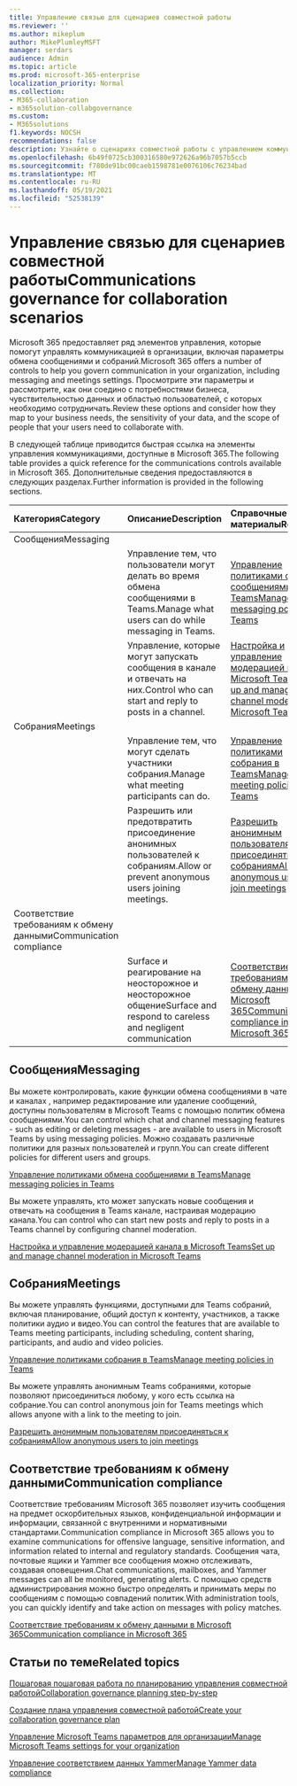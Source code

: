 ```yaml
---
title: Управление связью для сценариев совместной работы
ms.reviewer: ''
ms.author: mikeplum
author: MikePlumleyMSFT
manager: serdars
audience: Admin
ms.topic: article
ms.prod: microsoft-365-enterprise
localization_priority: Normal
ms.collection:
- M365-collaboration
- m365solution-collabgovernance
ms.custom:
- M365solutions
f1.keywords: NOCSH
recommendations: false
description: Узнайте о сценариях совместной работы с управлением коммуникациями.
ms.openlocfilehash: 6b49f0725cb300316580e972626a96b7057b5ccb
ms.sourcegitcommit: f780de91bc00caeb1598781e0076106c76234bad
ms.translationtype: MT
ms.contentlocale: ru-RU
ms.lasthandoff: 05/19/2021
ms.locfileid: "52538139"
---
```

# <a name="communications-governance-for-collaboration-scenarios"></a><span data-ttu-id="8ca0a-103">Управление связью для сценариев совместной работы</span><span class="sxs-lookup"><span data-stu-id="8ca0a-103">Communications governance for collaboration scenarios</span></span>

<span data-ttu-id="8ca0a-104">Microsoft 365 предоставляет ряд элементов управления, которые помогут управлять коммуникацией в организации, включая параметры обмена сообщениями и собраний.</span><span class="sxs-lookup"><span data-stu-id="8ca0a-104">Microsoft 365 offers a number of controls to help you govern communication in your organization, including messaging and meetings settings.</span></span> <span data-ttu-id="8ca0a-105">Просмотрите эти параметры и рассмотрите, как они соедино с потребностями бизнеса, чувствительностью данных и областью пользователей, с которых необходимо сотрудничать.</span><span class="sxs-lookup"><span data-stu-id="8ca0a-105">Review these options and consider how they map to your business needs, the sensitivity of your data, and the scope of people that your users need to collaborate with.</span></span>

<span data-ttu-id="8ca0a-106">В следующей таблице приводится быстрая ссылка на элементы управления коммуникациями, доступные в Microsoft 365.</span><span class="sxs-lookup"><span data-stu-id="8ca0a-106">The following table provides a quick reference for the communications controls available in Microsoft 365.</span></span> <span data-ttu-id="8ca0a-107">Дополнительные сведения предоставляются в следующих разделах.</span><span class="sxs-lookup"><span data-stu-id="8ca0a-107">Further information is provided in the following sections.</span></span>

|<span data-ttu-id="8ca0a-108">Категория</span><span class="sxs-lookup"><span data-stu-id="8ca0a-108">Category</span></span>|<span data-ttu-id="8ca0a-109">Описание</span><span class="sxs-lookup"><span data-stu-id="8ca0a-109">Description</span></span>|<span data-ttu-id="8ca0a-110">Справочные материалы</span><span class="sxs-lookup"><span data-stu-id="8ca0a-110">Reference</span></span>|
|:-------|:----------|:--------|
|<span data-ttu-id="8ca0a-111">Сообщения</span><span class="sxs-lookup"><span data-stu-id="8ca0a-111">Messaging</span></span>|||
||<span data-ttu-id="8ca0a-112">Управление тем, что пользователи могут делать во время обмена сообщениями в Teams.</span><span class="sxs-lookup"><span data-stu-id="8ca0a-112">Manage what users can do while messaging in Teams.</span></span>|[<span data-ttu-id="8ca0a-113">Управление политиками обмена сообщениями в Teams</span><span class="sxs-lookup"><span data-stu-id="8ca0a-113">Manage messaging policies in Teams</span></span>](/microsoftteams/messaging-policies-in-teams)|
||<span data-ttu-id="8ca0a-114">Управление, которые могут запускать сообщения в канале и отвечать на них.</span><span class="sxs-lookup"><span data-stu-id="8ca0a-114">Control who can start and reply to posts in a channel.</span></span>|[<span data-ttu-id="8ca0a-115">Настройка и управление модерацией канала в Microsoft Teams</span><span class="sxs-lookup"><span data-stu-id="8ca0a-115">Set up and manage channel moderation in Microsoft Teams</span></span>](/microsoftteams/manage-channel-moderation-in-teams)|
|<span data-ttu-id="8ca0a-116">Собрания</span><span class="sxs-lookup"><span data-stu-id="8ca0a-116">Meetings</span></span>|||
||<span data-ttu-id="8ca0a-117">Управление тем, что могут сделать участники собрания.</span><span class="sxs-lookup"><span data-stu-id="8ca0a-117">Manage what meeting participants can do.</span></span>|[<span data-ttu-id="8ca0a-118">Управление политиками собрания в Teams</span><span class="sxs-lookup"><span data-stu-id="8ca0a-118">Manage meeting policies in Teams</span></span>](/microsoftteams/meeting-policies-in-teams)|
||<span data-ttu-id="8ca0a-119">Разрешить или предотвратить присоединение анонимных пользователей к собраниям.</span><span class="sxs-lookup"><span data-stu-id="8ca0a-119">Allow or prevent anonymous users joining meetings.</span></span>|[<span data-ttu-id="8ca0a-120">Разрешить анонимным пользователям присоединяться к собраниям</span><span class="sxs-lookup"><span data-stu-id="8ca0a-120">Allow anonymous users to join meetings</span></span>](/microsoftteams/meeting-settings-in-teams#allow-anonymous-users-to-join-meetings)|
|<span data-ttu-id="8ca0a-121">Соответствие требованиям к обмену данными</span><span class="sxs-lookup"><span data-stu-id="8ca0a-121">Communication compliance</span></span>|||
||<span data-ttu-id="8ca0a-122">Surface и реагирование на неосторожное и неосторожное общение</span><span class="sxs-lookup"><span data-stu-id="8ca0a-122">Surface and respond to careless and negligent communication</span></span>|[<span data-ttu-id="8ca0a-123">Соответствие требованиям к обмену данными в Microsoft 365</span><span class="sxs-lookup"><span data-stu-id="8ca0a-123">Communication compliance in Microsoft 365</span></span>](../compliance/communication-compliance.md)|

## <a name="messaging"></a><span data-ttu-id="8ca0a-124">Сообщения</span><span class="sxs-lookup"><span data-stu-id="8ca0a-124">Messaging</span></span>

<span data-ttu-id="8ca0a-125">Вы можете контролировать, какие функции обмена сообщениями в чате и каналах , например редактирование или удаление сообщений, доступны пользователям в Microsoft Teams с помощью политик обмена сообщениями.</span><span class="sxs-lookup"><span data-stu-id="8ca0a-125">You can control which chat and channel messaging features - such as editing or deleting messages - are available to users in Microsoft Teams by using messaging policies.</span></span> <span data-ttu-id="8ca0a-126">Можно создавать различные политики для разных пользователей и групп.</span><span class="sxs-lookup"><span data-stu-id="8ca0a-126">You can create different policies for different users and groups.</span></span>

[<span data-ttu-id="8ca0a-127">Управление политиками обмена сообщениями в Teams</span><span class="sxs-lookup"><span data-stu-id="8ca0a-127">Manage messaging policies in Teams</span></span>](/microsoftteams/messaging-policies-in-teams)

<span data-ttu-id="8ca0a-128">Вы можете управлять, кто может запускать новые сообщения и отвечать на сообщения в Teams канале, настраивая модерацию канала.</span><span class="sxs-lookup"><span data-stu-id="8ca0a-128">You can control who can start new posts and reply to posts in a Teams channel by configuring channel moderation.</span></span>

[<span data-ttu-id="8ca0a-129">Настройка и управление модерацией канала в Microsoft Teams</span><span class="sxs-lookup"><span data-stu-id="8ca0a-129">Set up and manage channel moderation in Microsoft Teams</span></span>](/microsoftteams/manage-channel-moderation-in-teams)

## <a name="meetings"></a><span data-ttu-id="8ca0a-130">Собрания</span><span class="sxs-lookup"><span data-stu-id="8ca0a-130">Meetings</span></span>

<span data-ttu-id="8ca0a-131">Вы можете управлять функциями, доступными для Teams собраний, включая планирование, общий доступ к контенту, участников, а также политики аудио и видео.</span><span class="sxs-lookup"><span data-stu-id="8ca0a-131">You can control the features that are available to Teams meeting participants, including scheduling, content sharing, participants, and audio and video policies.</span></span>

[<span data-ttu-id="8ca0a-132">Управление политиками собрания в Teams</span><span class="sxs-lookup"><span data-stu-id="8ca0a-132">Manage meeting policies in Teams</span></span>](/microsoftteams/meeting-policies-in-teams)

<span data-ttu-id="8ca0a-133">Вы можете управлять анонимным Teams собраниями, которые позволяют присоединиться любому, у кого есть ссылка на собрание.</span><span class="sxs-lookup"><span data-stu-id="8ca0a-133">You can control anonymous join for Teams meetings which allows anyone with a link to the meeting to join.</span></span>

[<span data-ttu-id="8ca0a-134">Разрешить анонимным пользователям присоединяться к собраниям</span><span class="sxs-lookup"><span data-stu-id="8ca0a-134">Allow anonymous users to join meetings</span></span>](/microsoftteams/meeting-settings-in-teams#allow-anonymous-users-to-join-meetings)


## <a name="communication-compliance"></a><span data-ttu-id="8ca0a-135">Соответствие требованиям к обмену данными</span><span class="sxs-lookup"><span data-stu-id="8ca0a-135">Communication compliance</span></span>

<span data-ttu-id="8ca0a-136">Соответствие требованиям Microsoft 365 позволяет изучить сообщения на предмет оскорбительных языков, конфиденциальной информации и информации, связанной с внутренними и нормативными стандартами.</span><span class="sxs-lookup"><span data-stu-id="8ca0a-136">Communication compliance in Microsoft 365 allows you to examine communications for offensive language, sensitive information, and information related to internal and regulatory standards.</span></span> <span data-ttu-id="8ca0a-137">Сообщения чата, почтовые ящики и Yammer все сообщения можно отслеживать, создавая оповещения.</span><span class="sxs-lookup"><span data-stu-id="8ca0a-137">Chat communications, mailboxes, and Yammer messages can all be monitored, generating alerts.</span></span> <span data-ttu-id="8ca0a-138">С помощью средств администрирования можно быстро определять и принимать меры по сообщениям с помощью совпадений политик.</span><span class="sxs-lookup"><span data-stu-id="8ca0a-138">With administration tools, you can quickly identify and take action on messages with policy matches.</span></span>

[<span data-ttu-id="8ca0a-139">Соответствие требованиям к обмену данными в Microsoft 365</span><span class="sxs-lookup"><span data-stu-id="8ca0a-139">Communication compliance in Microsoft 365</span></span>](../compliance/communication-compliance.md)

## <a name="related-topics"></a><span data-ttu-id="8ca0a-140">Статьи по теме</span><span class="sxs-lookup"><span data-stu-id="8ca0a-140">Related topics</span></span>

[<span data-ttu-id="8ca0a-141">Пошаговая пошаговая работа по планированию управления совместной работой</span><span class="sxs-lookup"><span data-stu-id="8ca0a-141">Collaboration governance planning step-by-step</span></span>](collaboration-governance-overview.md#collaboration-governance-planning-step-by-step)

[<span data-ttu-id="8ca0a-142">Создание плана управления совместной работой</span><span class="sxs-lookup"><span data-stu-id="8ca0a-142">Create your collaboration governance plan</span></span>](collaboration-governance-first.md)

[<span data-ttu-id="8ca0a-143">Управление Microsoft Teams параметров для организации</span><span class="sxs-lookup"><span data-stu-id="8ca0a-143">Manage Microsoft Teams settings for your organization</span></span>](/microsoftteams/enable-features-office-365)

[<span data-ttu-id="8ca0a-144">Управление соответствием данных Yammer</span><span class="sxs-lookup"><span data-stu-id="8ca0a-144">Manage Yammer data compliance</span></span>](/yammer/manage-security-and-compliance/manage-data-compliance)